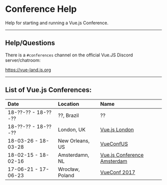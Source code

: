 # Conference Help

Help for starting and running a Vue.js Conference.


* * *


## Help/Questions

There is a `#conferences` channel on the official Vue.JS Discord server/chatroom:

https://vue-land.js.org


* * *


## List of Vue.js Conferences:

Date                | Location         | Name
:--                 | :--              | :--
18-??-?? - 18-??-?? | ??, Brazil       | ??
18-??-?? - 18-??-?? | London, UK       | [Vue.js London](http://vuejs.london)
18-03-26 - 18-03-28 | New Orleans, US  | [VueConfUS](http://vueconf.us)
18-02-15 - 18-02-16 | Amsterdamn, NL   | [Vue.js Conference Amsterdam](https://www.vuejs.amsterdam)
17-06-21 - 17-06-23 | Wrocław, Poland  | [VueConf 2017](https://conf.vuejs.org)
